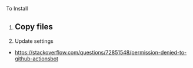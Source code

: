 To Install

1. Copy files
   -
3. Update settings
  - https://stackoverflow.com/questions/72851548/permission-denied-to-github-actionsbot

